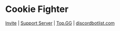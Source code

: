 # Cookie Fighter
[Invite](https://discord.com/oauth2/authorize?client_id=638483485417406495&permissions=84032&scope=bot) | [Support Server](https://discord.gg/vCUpW9E) | [Top.GG](https://top.gg/bot/638483485417406495) | [discordbotlist.com](https://discordbotlist.com/bots/cookie-fighter)